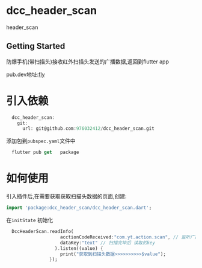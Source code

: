 # dcc_header_scan

header_scan

## Getting Started

防爆手机(带扫描头)接收红外扫描头发送的广播数据,返回到flutter app

pub.dev地址:[fly](https://pub.dev/packages/dcc_header_scan)

# 引入依赖
```dart
  dcc_header_scan:
    git:
      url: git@github.com:976032412/dcc_header_scan.git    
```
添加包到`pubspec.yaml`文件中
```dart
  flutter pub get   package
```


# 如何使用

引入插件后,在需要获取获取扫描头数据的页面,创建:
```dart
import 'package:dcc_header_scan/dcc_header_scan.dart';
```

在`initState` 初始化

```dart
  DccHeaderScan.readInfo(
                    acctionCodeReceived:"com.yt.action.scan", // 监听广播的key
                    dataKey:"text" // 扫描完毕后 读取的key
                  ).listen((value) {
                    print("获取到扫描头数据>>>>>>>>>>$value");
                });
```

